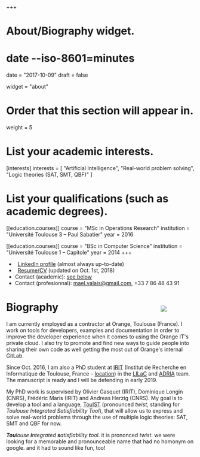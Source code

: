 +++
# About/Biography widget.
#     date --iso-8601=minutes
date = "2017-10-09"
draft = false

widget = "about"

# Order that this section will appear in.
weight = 5

# List your academic interests.
[interests]
  interests = [
    "Artificial Intelligence",
    "Real-world problem solving",
    "Logic theories (SAT, SMT, QBF)"
  ]

# List your qualifications (such as academic degrees).
[[education.courses]]
  course = "MSc in Operations Research"
  institution = "Université Toulouse 3 – Paul Sabatier"
  year = 2016

[[education.courses]]
  course = "BSc in Computer Science"
  institution = "Université Toulouse 1 – Capitole"
  year = 2014
+++

- <i class="fa fa-linkedin" style="margin-right:0.5em"></i> [LinkedIn profile][linkedin] (almost always up-to-date)
- <i class="fa fa-file" style="margin-right:0.5em"></i> [Resume/CV](resume_mael_valais.pdf) (updated on Oct. 1st, 2018)
- Contact (academic): [see below](#contact)
- Contact (profesionnal): [mael.valais@gmail.com](#), +33 7 86 48 43 91

[<img src="img/irit2018.svg" style="max-width:30%;min-width:2cm;float:right;margin:1em;margin-top:1cm">][irit]

# Biography

I am currently employed as a contractor at Orange, Toulouse (France). I
work on tools for developers, examples and documentation in order to improve
the developer experience when it comes to using the Orange IT's private
cloud. I also try to promote and find new ways to guide people into sharing
their own code as well getting the most out of Orange's internal GitLab.

<!-- In Oct. 2018, I chose to stop my PhD and move on towards engineering stuff.
The main reason is that I was bored as hell doing theoretic stuff all day. What
I loved most during the two years of my unfinished PhD was the development
part. So I gathered everything I loved about programming and found a job that
matched. -->

Since Oct. 2016, I am also a PhD student at [IRIT] \(Institut de Recherche en
Informatique de Toulouse, France – [location]) in the [LILaC] and [ADRIA] team.
The manuscript is ready and I will be defending in early 2019.

My PhD work is supervised by Olivier Gasquet (IRIT), Dominique Longin (CNRS),
Frédéric Maris (IRIT) and Andreas Herzig (CNRS). My goal is to develop a tool
and a language, [TouIST] \(pronounced _twist_, standing for _Toulouse Integrated
Satisfiability Tool_\), that will allow us to express and solve real-world
problems through the use of multiple logic theories: SAT, SMT and QBF for now.

[touist]: https://www.irit.fr/touist
[github]: https://github.com/touist/touist
[irit]: https://www.irit.fr
[lilac]: https://www.irit.fr/-Equipe-LILaC-
[adria]: https://www.irit.fr/-Equipe-ADRIA-
[linkedin]: https://www.linkedin.com/in/maelvalais/
[location]: https://goo.gl/maps/nuxdSM6P65J2
[twitter]: https://twitter.com/maelvalais
[profile]: https://www.irit.fr/spip.php?page=annuaire&code=10566

[^touist-meaning]:

  _**Tou**louse **i**ntegrated **s**atisfiability **t**ool_.
  it is prononced _twist_. we were looking for a memorable and
  pronounceable name that had no homonym on google. and it
  had to sound like fun, too!

